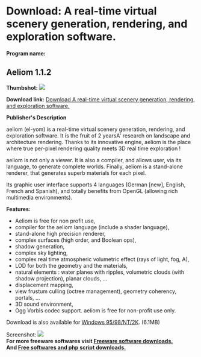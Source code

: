 # Download: A real-time virtual scenery generation, rendering, and exploration software.

**Program name:**

## Aeliom 1.1.2

  
**Thumbshot:** ![](http://www.freewarefiles.com/screenshot/aeliom_md.gif)   
  
**Download link:** [Download A real-time virtual scenery generation, rendering, and exploration software.](http://freesoftwares.boysofts.com/Aeliom_program_23490.html)  
  


**Publisher's Description**  
  


aeliom (el-yom) is a real-time virtual scenery generation, rendering, and exploration software. It is the fruit of 2 yearsA' research on landscape and architecture rendering. Thanks to its innovative engine, aeliom is the place where true per-pixel rendering quality meets 3D real time exploration ! 

aeliom is not only a viewer. It is also a compiler, and allows user, via its language, to generate complete worlds. Finally, aeliom is a stand-alone renderer, that generates superb materials for each pixel.

Its graphic user interface supports 4 languages (German [new], English, French and Spanish), and totally benefits from OpenGL (allowing rich multimedia environments). 

**Features:**

  * Aeliom is free for non profit use, 
  * compiler for the aeliom language (include a shader language), 
  * stand-alone high precision renderer, 
  * complex surfaces (high order, and Boolean ops), 
  * shadow generation, 
  * complex sky lighting, 
  * complex real time atmospheric volumetric effect (rays of light, fog, A), 
  * LOD for both the geometry and the materials, 
  * natural elements : water planes with ripples, volumetric clouds (with shadow projection), planar clouds, ... 
  * displacement mapping, 
  * view frustum culling (octree management), geometry coherency, portals, ... 
  * 3D sound environment, 
  * Ogg Vorbis codec support. 
aeliom is free for non-profit use only. 

Download is also available for [Windows 95/98/NT/2K](http://206.217.205.73/~dlfreeht/files/aeliom112msi.exe). (6.1MB)

  
  
Screenshot: ![](http://www.freewarefiles.com/screenshot/aeliom.gif)   
**For more freeware softwares visit [Freeware software downloads.](http://freesoftwares.boysofts.com/)**   
**And [Free softwares and php script downloads.](http://www.boysofts.com/)**
